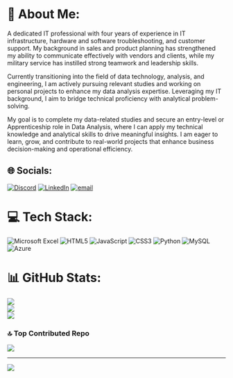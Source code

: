 # 💫 About Me:
A dedicated IT professional with four years of experience in IT infrastructure, hardware and software troubleshooting, and customer support. My background in sales and product planning has strengthened my ability to communicate effectively with vendors and clients, while my military service has instilled strong teamwork and leadership skills.

Currently transitioning into the field of data technology, analysis, and engineering, I am actively pursuing relevant studies and working on personal projects to enhance my data analysis expertise. Leveraging my IT background, I aim to bridge technical proficiency with analytical problem-solving.

My goal is to complete my data-related studies and secure an entry-level or Apprenticeship role in Data Analysis, where I can apply my technical knowledge and analytical skills to drive meaningful insights. I am eager to learn, grow, and contribute to real-world projects that enhance business decision-making and operational efficiency.

## 🌐 Socials:
[![Discord](https://img.shields.io/badge/Discord-%237289DA.svg?logo=discord&logoColor=white)](https://discord.gg/KS6611) [![LinkedIn](https://img.shields.io/badge/LinkedIn-%230077B5.svg?logo=linkedin&logoColor=white)](https://linkedin.com/in/https://www.linkedin.com/notifications/?filter=all) [![email](https://img.shields.io/badge/Email-D14836?logo=gmail&logoColor=white)](mailto:timeless0119@gmail.com) 

# 💻 Tech Stack:
![Microsoft Excel](https://img.shields.io/badge/Microsoft_Excel-217346?style=for-the-badge&logo=microsoft-excel&logoColor=white) ![HTML5](https://img.shields.io/badge/html5-%23E34F26.svg?style=for-the-badge&logo=html5&logoColor=white) ![JavaScript](https://img.shields.io/badge/javascript-%23323330.svg?style=for-the-badge&logo=javascript&logoColor=%23F7DF1E) ![CSS3](https://img.shields.io/badge/css3-%231572B6.svg?style=for-the-badge&logo=css3&logoColor=white) ![Python](https://img.shields.io/badge/python-3670A0?style=for-the-badge&logo=python&logoColor=ffdd54) ![MySQL](https://img.shields.io/badge/mysql-4479A1.svg?style=for-the-badge&logo=mysql&logoColor=white) ![Azure](https://img.shields.io/badge/azure-%230072C6.svg?style=for-the-badge&logo=microsoftazure&logoColor=white)
# 📊 GitHub Stats:
![](https://github-readme-stats.vercel.app/api?username=KoreanBeaver&theme=dark&hide_border=false&include_all_commits=false&count_private=false)<br/>
![](https://nirzak-streak-stats.vercel.app/?user=KoreanBeaver&theme=dark&hide_border=false)<br/>
![](https://github-readme-stats.vercel.app/api/top-langs/?username=KoreanBeaver&theme=dark&hide_border=false&include_all_commits=false&count_private=false&layout=compact)

### 🔝 Top Contributed Repo
![](https://github-contributor-stats.vercel.app/api?username=KoreanBeaver&limit=5&theme=dark&combine_all_yearly_contributions=true)

---
[![](https://visitcount.itsvg.in/api?id=KoreanBeaver&icon=0&color=0)](https://visitcount.itsvg.in)

<!-- Proudly created with GPRM ( https://gprm.itsvg.in ) -->
